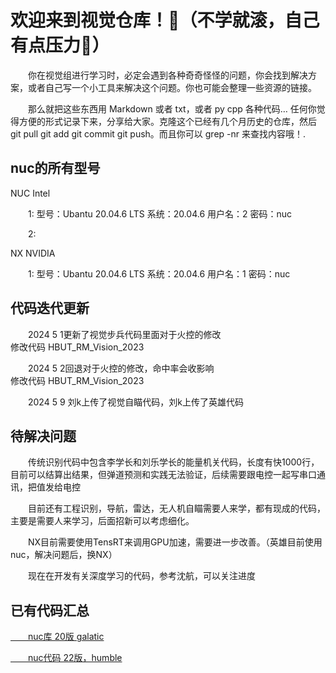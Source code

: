 # 欢迎来到视觉仓库！🤪（不学就滚，自己有点压力🥰）

<p>&emsp;&emsp;你在视觉组进行学习时，必定会遇到各种奇奇怪怪的问题，你会找到解决方案，或者自己写一个小工具来解决这个问题。你也可能会整理一些资源的链接。</p>

<p>&emsp;&emsp;那么就把这些东西用 Markdown 或者 txt，或者 py cpp 各种代码… 任何你觉得方便的形式记录下来，分享给大家。克隆这个已经有几个月历史的仓库，然后 git pull git add git commit git push。而且你可以 grep -nr 来查找内容哦！.</p>

## nuc的所有型号
<p>NUC Intel</p> 
   <p>&emsp;&emsp;1: 型号：Ubantu 20.04.6 LTS 系统：20.04.6 用户名：2 密码：nuc</p>
   <p>&emsp;&emsp;2:</p>
<p>NX NVIDIA</p>
   <p>&emsp;&emsp;1: 型号：Ubantu 20.04.6 LTS 系统：20.04.6 用户名：1 密码：nuc</p>

## 代码迭代更新

<p>&emsp;&emsp;2024 5 1更新了视觉步兵代码里面对于火控的修改<br>
修改代码 HBUT_RM_Vision_2023</p>

<p>&emsp;&emsp;2024 5 2回退对于火控的修改，命中率会收影响<br>
修改代码 HBUT_RM_Vision_2023</p>

<p>&emsp;&emsp;2024 5 9 刘k上传了视觉自瞄代码，刘k上传了英雄代码</p>

## 待解决问题

<p>&emsp;&emsp;传统识别代码中包含李学长和刘乐学长的能量机关代码，长度有快1000行，目前可以结算出结果，但弹道预测和实践无法验证，后续需要跟电控一起写串口通讯，把值发给电控</p>
<p>&emsp;&emsp;目前还有工程识别，导航，雷达，无人机自瞄需要人来学，都有现成的代码，主要是需要人来学习，后面招新可以考虑细化。</p>
<p>&emsp;&emsp;NX目前需要使用TensRT来调用GPU加速，需要进一步改善。（英雄目前使用nuc，解决问题后，换NX）</p> 
<p>&emsp;&emsp;现在在开发有关深度学习的代码，参考沈航，可以关注进度</p>

## 已有代码汇总

<p><a href="https://github.com/Muzi1205/vision-code" title="超链接title">&emsp;&emsp;nuc库 20版 galatic</a></p>
<p><a href="https://github.com/mayIsuccess/hbut_-rm_-vision_2023.git" title="超链接title">&emsp;&emsp;nuc代码 22版，humble</a></p>
